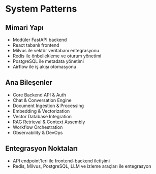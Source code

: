 # System Patterns

## Mimari Yapı
- Modüler FastAPI backend
- React tabanlı frontend
- Milvus ile vektör veritabanı entegrasyonu
- Redis ile önbellekleme ve oturum yönetimi
- PostgreSQL ile metadata yönetimi
- Airflow ile iş akışı otomasyonu

## Ana Bileşenler
- Core Backend API & Auth
- Chat & Conversation Engine
- Document Ingestion & Processing
- Embedding & Vectorization
- Vector Database Integration
- RAG Retrieval & Context Assembly
- Workflow Orchestration
- Observability & DevOps

## Entegrasyon Noktaları
- API endpoint'leri ile frontend-backend iletişimi
- Redis, Milvus, PostgreSQL, LLM ve izleme araçları ile entegrasyon 